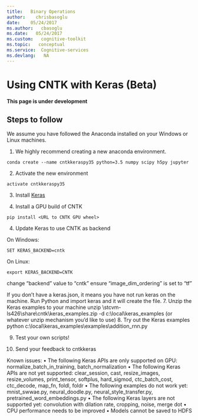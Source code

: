 ```yaml
---
title:   Binary Operations
author:    chrisbasoglu
date:    05/24/2017
ms.author:   cbasoglu
ms.date:   05/24/2017
ms.custom:   cognitive-toolkit
ms.topic:   conceptual
ms.service:  Cognitive-services
ms.devlang:   NA
---
```


# Using CNTK with Keras (Beta)

**This page is under development**

## Steps to follow

We assume you have followed the Anaconda installed on your Windows or Linux machines.
 
1. We highly recommend creating a new anaconda environment.

```conda create --name cntkkeraspy35 python=3.5 numpy scipy h5py jupyter```
 
2. Activate the new environment

```activate cntkkeraspy35```

3. Install [Keras](https://keras.io/#installation) 
 
4. Install a GPU build of CNTK

```
pip install <URL to CNTK GPU wheel>
```
 
4. Update Keras to use CNTK as backend

On Windows: 

```SET KERAS_BACKEND=cntk```

On Linux:

```export KERAS_BACKEND=CNTK```

change “backend” value to “cntk”
ensure “image_dim_ordering” is set to “tf”

If you don’t have a keras.json, it means you have not run keras on the machine. Run Python and import keras and it will create the file.
7.	Unzip the Keras examples to your machine
unzip \\stcvm-ls426\share\cntk\keras_examples.zip -d c:\local\keras_examples
(or whatever unzip mechanism you’d like to use)
8.	Try out the Keras examples
python c:\local\keras_examples\examples\addition_rnn.py
 
9.	Test your own scripts!
 
10.	Send your feedback to cntkkeras
 
 
Known issues:
•	The following Keras APIs are only supported on GPU: normalize_batch_in_training, batch_normalization
•	The following Keras APIs are not yet supported: clear_session, cast, resize_images, resize_volumes, print_tensor, softplus, hard_sigmod, ctc_batch_cost, ctc_decode, map_fn, foldl, foldr
•	The following examples do not work yet: mnist_swwae.py, neural_doodle.py, neural_style_transfer.py, pretrained_word_embeddings.py
•	The following Keras layers are not supported yet: convolution with dilation rate, cropping, noise, merge dot
•	CPU performance needs to be improved
•	Models cannot be saved to HDFS

